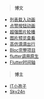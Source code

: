 > #### 博文

* [列表载入动画](https://www.jianshu.com/p/eb87462d47c1)
* [点赞按钮动画](https://www.jianshu.com/p/84d60cf25971)
* [超强图片轮播](https://www.jianshu.com/p/5e0df3dcda49)
* [图片预览查看](https://www.jianshu.com/p/74e82fa87174)
* [高仿滴滴出行](https://www.jianshu.com/p/f6d1206aa80a)
* [Bloc完整项目](https://www.jianshu.com/p/be0107298bc5)
* [flutter调用原生](https://www.jianshu.com/p/b74416892d84)
* [Flutter时间轴](https://blog.csdn.net/m0_37667770/article/details/93589084)



> #### 博主

* [IT小孢子](https://www.jianshu.com/u/2a813d0c9043)
* [Sky24n](https://www.jianshu.com/u/cbf2ad25d33a)





